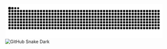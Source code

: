 ![GitHub Snake Light](https://github.com/OmarGuesmi1/OmarGuesmi1/blob/output/github-contribution-grid-snake.svg#gh-light-mode-only)
![GitHub Snake Dark](https://github.com/OmarGuesmi1/OmarGuesmi1/blob/output/github-contribution-grid-snake-dark.svg#gh-dark-mode-only)
